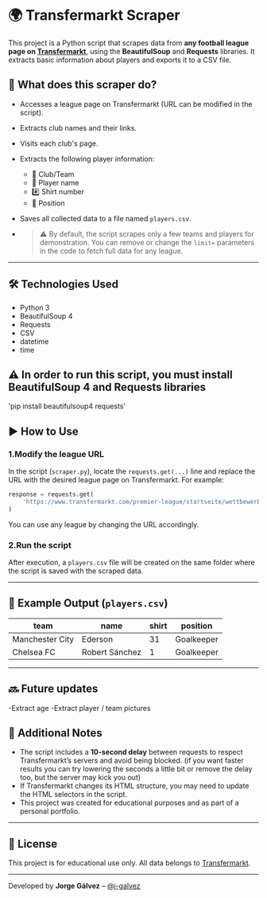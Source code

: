 # 🌍 Transfermarkt Scraper

This project is a Python script that scrapes data from **any football league page on [Transfermarkt](https://www.transfermarkt.com/)**, 
using the **BeautifulSoup** and **Requests** libraries. It extracts basic information about players and exports it to a CSV file.

## 📌 What does this scraper do?

- Accesses a league page on Transfermarkt (URL can be modified in the script).
- Extracts club names and their links.
- Visits each club's page.
- Extracts the following player information:
  - 👟 Club/Team
  - 🧍 Player name
  - #️⃣ Shirt number
  - 🧭 Position
- Saves all collected data to a file named `players.csv`.

- > ⚠️ By default, the script scrapes only a few teams and players for demonstration. You can remove or change the `limit=` parameters in the code to fetch full data for any league.

---

## 🛠️ Technologies Used

- Python 3
- BeautifulSoup 4
- Requests
- CSV
- datetime
- time


## ⚠️ In order to run this script, you must install BeautifulSoup 4 and Requests libraries
  'pip install beautifulsoup4 requests'


  

## ▶️ How to Use

### 1.Modify the league URL

In the script (`scraper.py`), locate the `requests.get(...)` line and replace the URL with the desired league page on Transfermarkt. For example:

```python
response = requests.get(
    'https://www.transfermarkt.com/premier-league/startseite/wettbewerb/GB1', headers=headers
)
```

You can use any league by changing the URL accordingly.



### 2.Run the script

After execution, a `players.csv` file will be created on the same folder where the script is saved with the scraped data.

---

## 📁 Example Output (`players.csv`)

| team               | name           | shirt | position          |
|--------------------|----------------|-------|-------------------|
| Manchester City    | Ederson        |   31  | Goalkeeper        |
| Chelsea FC         | Robert Sánchez |   1   | Goalkeeper        |

---
## 🔜 Future updates
-Extract age
-Extract player / team pictures


## 📎 Additional Notes

- The script includes a **10-second delay** between requests to respect Transfermarkt’s servers and avoid being blocked. (if you want faster results you can try lowering the seconds a little bit or remove the delay too, but the server may kick you out)
- If Transfermarkt changes its HTML structure, you may need to update the HTML selectors in the script.
- This project was created for educational purposes and as part of a personal portfolio.

---

## 📄 License

This project is for educational use only. All data belongs to [Transfermarkt](https://www.transfermarkt.com/).

----
Developed by **Jorge Gálvez** – [@j-galvez](https://github.com/j-galvez)


